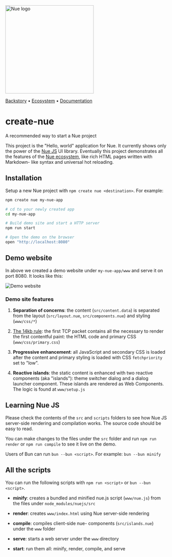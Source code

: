 
<a href="https://nuejs.org">
  <img src="https://nuejs.org/global/logo/logo.png" width="275" alt="Nue logo">
</a>

[Backstory](//nuejs.org/backstory/) •
[Ecosystem](//nuejs.org/ecosystem/) •
[Documentation](//nuejs.org/docs/nuejs/)


# create-nue
A recommended way to start a Nue project

This project is the "Hello, world" application for Nue. It currently shows only the power of the [Nue JS](//nuejs.org/docs/nuejs/) UI library. Eventually this project demonstrates all the features of the [Nue ecosystem](//nuejs.org/ecosystem/), like rich HTML pages written with Markdown- like syntax and universal hot reloading.


## Installation
Setup a new Nue project with `npm create nue <destination>`. For example:

``` sh
npm create nue my-nue-app

# cd to your newly created app
cd my-nue-app

# Build demo site and start a HTTP server
npm run start

# Open the demo on the browser
open "http://localhost:8080"
```

## Demo website
In above we created a demo website under `my-nue-app/www` and serve it on port 8080. It looks like this:

<p><img src="https://nuejs.org/docs/img/create-nue-big.png" style="max-width: 900px" alt="Demo website"></p>


### Demo site features

1. **Separation of concerns**: the content (`src/content.data`) is separated from the layout (`src/layout.nue`, `src/components.nue`) and styling (`www/css/*`)

1. [The 14kb rule][fourteen]: the first TCP packet contains all the necessary to render the first contentful paint: the HTML code and primary CSS (`www/css/primary.css`)

1. **Progressive enhancement**: all JavaScript and secondary CSS is loaded after the content and primary styling is loaded with CSS `fetchpriority` set to "low".

1. **Reactive islands**: the static content is enhanced with two reactive components (aka "islands"): theme switcher dialog and a dialog launcher component. These islands are rendered as Web Components. The logic is found at `www/setup.js`

[fourteen]: https://developer.mozilla.org/en-US/docs/Web/Performance/How_browsers_work#tcp_slow_start_14kb_rule


## Learning Nue JS
Please check the contents of the `src` and `scripts` folders to see how Nue JS server-side rendering and compilation works. The source code should be easy to read.

You can make changes to the files under the `src` folder and run `npm run render` or `npm run compile` to see it live on the demo.

Users of Bun can run `bun --bun <script>`. For example: `bun --bun minify`


## All the scripts
You can run the following scripts with `npm run <script>` or `bun --bun <script>`.

- **minify**: creates a bundled and minified nue.js script (`www/nue.js`) from the files under `node_modules/nuejs/src`

- **render**: creates `www/index.html` using Nue server-side rendering

- **compile**: compiles client-side nue- components (`src/islands.nue`) under the `www` folder

- **serve**: starts a web server under the `www` directory

- **start**: run them all: minify, render, compile, and serve









